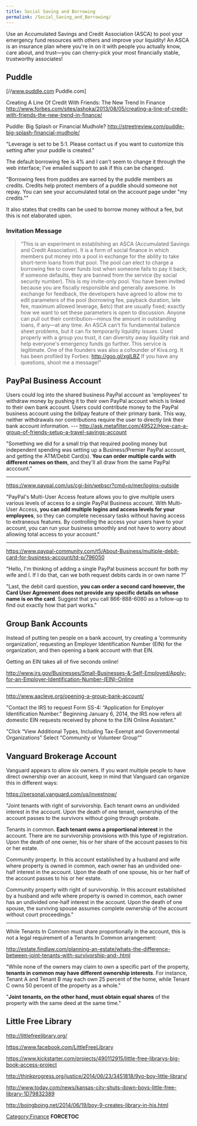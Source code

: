```yaml
---
title: Social Saving and Borrowing
permalink: /Social_Saving_and_Borrowing/
---
```


Use an Accumulated Savings and Credit Association (ASCA) to pool your emergency fund resources with others and improve your liquidity! An ASCA is an insurance plan where you're in on it with people you actually know, care about, and trust—you can cherry-pick your most financially stable, trustworthy associates!

Puddle
------

\[//www.puddle.com Puddle.com\]

Creating A Line Of Credit With Friends: The New Trend In Finance <http://www.forbes.com/sites/ashoka/2013/08/05/creating-a-line-of-credit-with-friends-the-new-trend-in-finance/>

Puddle: Big Splash or Financial Mudhole? <http://streetreview.com/puddle-big-splash-financial-mudhole/>

"Leverage is set to be 5:1. Please contact us if you want to customize this setting after your puddle is created."

The default borrowing fee is 4% and I can't seem to change it through the web interface; I've emailed support to ask if this can be changed.

"Borrowing fees from puddles are earned by the puddle members as credits. Credits help protect members of a puddle should someone not repay. You can see your accumulated total on the account page under "my credits.""

It also states that credits can be used to borrow money without a fee, but this is not elaborated upon.

### Invitation Message

> “This is an experiment in establishing an ASCA (Accumulated Savings and Credit Association). It is a form of social finance in which members put money into a pool in exchange for the ability to take short-term loans from that pool. The pool can elect to charge a borrowing fee to cover funds lost when someone fails to pay it back; if someone defaults, they are banned from the service (by social security number). This is my invite-only pool. You have been invited because you are fiscally responsible and generally awesome. In exchange for feedback, the developers have agreed to allow me to edit parameters of the pool (borrowing fee, payback duration, late fee, maximum allowed leverage, &etc) that are usually fixed; exactly how we want to set these parameters is open to discussion. Anyone can pull out their contribution—minus the amount in outstanding loans, if any—at any time. An ASCA can't fix fundamental balance sheet problems, but it can fix temporarily liquidity issues. Used properly with a group you trust, it can diversity away liquidity risk and help everyone's emergency funds go further. This service is legitimate. One of the founders was also a cofounder of Kiva.org. It has been profiled by Forbes: <http://goo.gl/xglLBZ> If you have any questions, shoot me a message!"

PayPal Business Account
-----------------------

Users could log into the shared business PayPal account as 'employees' to withdraw money by pushing it to their own PayPal account which is linked to their own bank account. Users could contribute money to the PayPal business account using the billpay feature of their primary bank. This way, neither withdrawals nor contributions require the user to directly link their bank account information. --- <http://ask.metafilter.com/49522/How-can-a-group-of-friends-setup-a-travel-savings-account>

"Something we did for a small trip that required pooling money but independent spending was setting up a Business/Premier PayPal account, and getting the ATM/Debit Card(s). **You can order multiple cards with different names on them**, and they'll all draw from the same PayPal acccount."

------------------------------------------------------------------------

<https://www.paypal.com/us/cgi-bin/webscr?cmd=p/mer/logins-outside>

"PayPal's Multi-User Access feature allows you to give multiple users various levels of access to a single PayPal Business account. With Multi-User Access, **you can add multiple logins and access levels for your employees**, so they can complete necessary tasks without having access to extraneous features. By controlling the access your users have to your account, you can run your business smoothly and not have to worry about allowing total access to your account."

------------------------------------------------------------------------

<https://www.paypal-community.com/t5/About-Business/multiple-debit-card-for-business-account/td-p/796050>

"Hello, I'm thinking of adding a single PayPal business account for both my wife and I. If I do that, can we both request debits cards in or own name ?"

"Last, the debit card question, **you can order a second card however, the Card User Agreement does not provide any specific details on whose name is on the card**. Suggest that you call 866-888-6080 as a follow-up to find out exactly how that part works."

Group Bank Accounts
-------------------

Instead of putting ten people on a bank account, try creating a ‘community organization’, requesting an Employer Identification Number (EIN) for the organization, and then opening a bank account with that EIN.

Getting an EIN takes all of five seconds online!

<http://www.irs.gov/Businesses/Small-Businesses-&-Self-Employed/Apply-for-an-Employer-Identification-Number-(EIN)-Online>

------------------------------------------------------------------------

<http://www.aacleve.org/opening-a-group-bank-account/>

"Contact the IRS to request Form SS-4: “Application for Employer Identification Number.” Beginning January 6, 2014, the IRS now refers all domestic EIN requests received by phone to the EIN Online Assistant."

"Click “View Additional Types, Including Tax-Exempt and Governmental Organizations” Select “Community or Volunteer Group”"

Vanguard Brokerage Account
--------------------------

Vanguard appears to allow six owners. If you want multiple people to have direct ownership over an account, keep in mind that Vanguard can organize this in different ways:

<https://personal.vanguard.com/us/investnow/>

"Joint tenants with right of survivorship. Each tenant owns an undivided interest in the account. Upon the death of one tenant, ownership of the account passes to the survivors without going through probate.

Tenants in common. **Each tenant owns a proportional interest** in the account. There are no survivorship provisions with this type of registration. Upon the death of one owner, his or her share of the account passes to his or her estate.

Community property. In this account established by a husband and wife where property is owned in common, each owner has an undivided one-half interest in the account. Upon the death of one spouse, his or her half of the account passes to his or her estate.

Community property with right of survivorship. In this account established by a husband and wife where property is owned in common, each owner has an undivided one-half interest in the account. Upon the death of one spouse, the surviving spouse assumes complete ownership of the account without court proceedings."

------------------------------------------------------------------------

While Tenants In Common must share proportionally in the account, this is not a legal requirement of a Tenants In Common arrangement:

<http://estate.findlaw.com/planning-an-estate/whats-the-difference-between-joint-tenants-with-survivorship-and-.html>

"While none of the owners may claim to own a specific part of the property, **tenants in common may have different ownership interests**. For instance, Tenant A and Tenant B may each own 25 percent of the home, while Tenant C owns 50 percent of the property as a whole."

"**Joint tenants, on the other hand, must obtain equal shares** of the property with the same deed at the same time."

Little Free Library
-------------------

<http://littlefreelibrary.org/>

<https://www.facebook.com/LittleFreeLibrary>

<https://www.kickstarter.com/projects/490112915/little-free-librarys-big-book-access-project>

<http://thinkprogress.org/justice/2014/06/23/3451818/9yo-boy-little-library/>

<http://www.today.com/news/kansas-city-shuts-down-boys-little-free-library-1D79832389>

<http://boingboing.net/2014/06/19/boy-9-creates-library-in-his.html>

[Category:Finance](/Category:Finance "wikilink") __FORCETOC__
